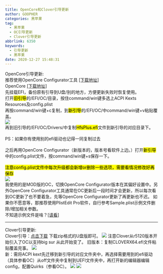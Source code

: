 ```yaml
---
title: OpenCore和Clover引导更新
author: GOOPHER
categories: 黑苹果
tag:
  - 黑苹果
  - OC引导更新
  - Clover引导更新
abbrlink: 6350
keywords:
  - 引导更新
  - 黑苹果
date: 2020-12-27 15:48:31
---
```

OpenCore引导更新:
<br>推荐使用OpenCore Configurator工具 <a href="https://www.macwk.com/soft/opencore-configurator">[下载地址]</a>
<br>OpenCore <a href="https://github.com/acidanthera/OpenCorePkg/releases">[下载地址]</a>
<br>先挂载EFI，备份原有引导到U盘/别的地方，方便更新失败时恢复使用。
<br>打开<mark>旧引导</mark>的/EFI/OC/目录，按住command/win键多选上ACPI Kexts Resources及config.plist  
再按command/win键+c复制，到<mark>新引导</mark>的/EFI/OC/中command/win键+v粘贴覆盖。  
<img src="https://cdn.jsdelivr.net/gh/Goopher97/tuchuang@master/img/QQ20201227-160008@2x.png"/>
<br>再到旧引导的/EFI/OC/Drivers/中复制<mark>HfsPlus.efi</mark>文件到新引导的对应目录下。  
<br>PS：如果你有使用别的efi驱动也记得一同复制过去  
<br>之后再用OpenCore Configurator（新版本的，版本号看软件上边。）打开<mark>新引导</mark>中的config.plist文件，按command/win键+s保存一下。  
<br><mark>注意config.plist文件中每次升级都会新增or删除一些选项，需要看情况修改好再保存</mark>
<br>
<img src="https://cdn.jsdelivr.net/gh/Goopher97/tuchuang@master/img/QQ20201227-161149@2x.png"/>
<br>我使用的是MOD版的OC，切换OpenCore Configurator版本在其偏好设置中。另外OpenCore Configurator工具通常在OC更新后一段时间才会更新，所以每次看到OC更新了也不要着急，先等OpenCore Configurator更新了再更新也不迟。
如果你不愿意等，那推荐使用PlistEdit Pro软件，自行参考Sample.plist示例文件删除/增加相关参数。  
不知道示例文件是啥？<a href="https://goopher97.github.io/2020/12/25/congwudaoyoupeizhiocyindao/">[请看]</a>
<hr>
Clover引导更新:
<br>Clover引导：<a href="https://github.com/CloverHackyColor/CloverBootloader/releases">点击下载</a> 
下载zip格式的U盘版即可。
<img src="https://cdn.jsdelivr.net/gh/Goopher97/tuchuang@master/img/QQ20201229-202951@2x.png"/>
注意Clover从r5120版本开始引入了OC以支持big sur 从此开始变了。
旧版本：复制CLOVERX64.efi文件粘贴覆盖完事。
<img src="https://cdn.jsdelivr.net/gh/Goopher97/tuchuang@master/img/QQ20201229-205629@2x.png"/>
<br>新：需将ACPI kext先迁移到新引导的对应文件夹中，再选择需要用到的efi驱动（具体参看OC）从off文件夹中复制到UEFI文件夹中，再打开新的编辑器编辑config，配置Quirks（参看OC）。
<img src="https://cdn.jsdelivr.net/gh/Goopher97/tuchuang@master/img/QQ20201229-210059@2x.png"/>
<img src="https://cdn.jsdelivr.net/gh/Goopher97/tuchuang@master/img/QQ20201229-210155@2x.png"/>

